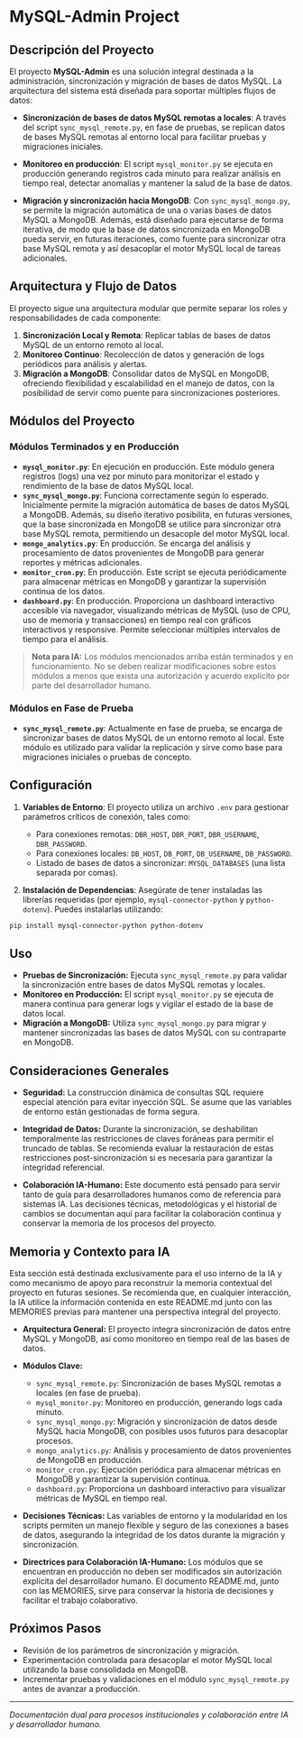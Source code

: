 # MySQL-Admin Project

## Descripción del Proyecto

El proyecto **MySQL-Admin** es una solución integral destinada a la administración, sincronización y migración de bases de datos MySQL. La arquitectura del sistema está diseñada para soportar múltiples flujos de datos:

- **Sincronización de bases de datos MySQL remotas a locales**: A través del script `sync_mysql_remote.py`, en fase de pruebas, se replican datos de bases MySQL remotas al entorno local para facilitar pruebas y migraciones iniciales.

- **Monitoreo en producción**: El script `mysql_monitor.py` se ejecuta en producción generando registros cada minuto para realizar análisis en tiempo real, detectar anomalías y mantener la salud de la base de datos.

- **Migración y sincronización hacia MongoDB**: Con `sync_mysql_mongo.py`, se permite la migración automática de una o varias bases de datos MySQL a MongoDB. Además, está diseñado para ejecutarse de forma iterativa, de modo que la base de datos sincronizada en MongoDB pueda servir, en futuras iteraciones, como fuente para sincronizar otra base MySQL remota y así desacoplar el motor MySQL local de tareas adicionales.

## Arquitectura y Flujo de Datos

El proyecto sigue una arquitectura modular que permite separar los roles y responsabilidades de cada componente:

1. **Sincronización Local y Remota**: Replicar tablas de bases de datos MySQL de un entorno remoto al local.
2. **Monitoreo Continuo**: Recolección de datos y generación de logs periódicos para análisis y alertas.
3. **Migración a MongoDB**: Consolidar datos de MySQL en MongoDB, ofreciendo flexibilidad y escalabilidad en el manejo de datos, con la posibilidad de servir como puente para sincronizaciones posteriores.

## Módulos del Proyecto

### Módulos Terminados y en Producción

- **`mysql_monitor.py`**: En ejecución en producción. Este módulo genera registros (logs) una vez por minuto para monitorizar el estado y rendimiento de la base de datos MySQL local.
- **`sync_mysql_mongo.py`**: Funciona correctamente según lo esperado. Inicialmente permite la migración automática de bases de datos MySQL a MongoDB. Además, su diseño iterativo posibilita, en futuras versiones, que la base sincronizada en MongoDB se utilice para sincronizar otra base MySQL remota, permitiendo un desacople del motor MySQL local.
- **`mongo_analytics.py`**: En producción. Se encarga del análisis y procesamiento de datos provenientes de MongoDB para generar reportes y métricas adicionales.
- **`monitor_cron.py`**: En producción. Este script se ejecuta periódicamente para almacenar métricas en MongoDB y garantizar la supervisión continua de los datos.
- **`dashboard.py`**: En producción. Proporciona un dashboard interactivo accesible vía navegador, visualizando métricas de MySQL (uso de CPU, uso de memoria y transacciones) en tiempo real con gráficos interactivos y responsive. Permite seleccionar múltiples intervalos de tiempo para el análisis.

> **Nota para IA:** Los módulos mencionados arriba están terminados y en funcionamiento. No se deben realizar modificaciones sobre estos módulos a menos que exista una autorización y acuerdo explícito por parte del desarrollador humano.

### Módulos en Fase de Prueba

- **`sync_mysql_remote.py`**: Actualmente en fase de prueba, se encarga de sincronizar bases de datos MySQL de un entorno remoto al local. Este módulo es utilizado para validar la replicación y sirve como base para migraciones iniciales o pruebas de concepto.

## Configuración

1. **Variables de Entorno**: El proyecto utiliza un archivo `.env` para gestionar parámetros críticos de conexión, tales como:
   - Para conexiones remotas: `DBR_HOST`, `DBR_PORT`, `DBR_USERNAME`, `DBR_PASSWORD`.
   - Para conexiones locales: `DB_HOST`, `DB_PORT`, `DB_USERNAME`, `DB_PASSWORD`.
   - Listado de bases de datos a sincronizar: `MYSQL_DATABASES` (una lista separada por comas).

2. **Instalación de Dependencias**: Asegúrate de tener instaladas las librerías requeridas (por ejemplo, `mysql-connector-python` y `python-dotenv`). Puedes instalarlas utilizando:

```bash
pip install mysql-connector-python python-dotenv
```

## Uso

- **Pruebas de Sincronización:** Ejecuta `sync_mysql_remote.py` para validar la sincronización entre bases de datos MySQL remotas y locales.
- **Monitoreo en Producción:** El script `mysql_monitor.py` se ejecuta de manera continua para generar logs y vigilar el estado de la base de datos local.
- **Migración a MongoDB:** Utiliza `sync_mysql_mongo.py` para migrar y mantener sincronizadas las bases de datos MySQL con su contraparte en MongoDB.

## Consideraciones Generales

- **Seguridad:** La construcción dinámica de consultas SQL requiere especial atención para evitar inyección SQL. Se asume que las variables de entorno están gestionadas de forma segura.

- **Integridad de Datos:** Durante la sincronización, se deshabilitan temporalmente las restricciones de claves foráneas para permitir el truncado de tablas. Se recomienda evaluar la restauración de estas restricciones post-sincronización si es necesaria para garantizar la integridad referencial.

- **Colaboración IA-Humano:** Este documento está pensado para servir tanto de guía para desarrolladores humanos como de referencia para sistemas IA. Las decisiones técnicas, metodológicas y el historial de cambios se documentan aquí para facilitar la colaboración continua y conservar la memoria de los procesos del proyecto.

## Memoria y Contexto para IA

Esta sección está destinada exclusivamente para el uso interno de la IA y como mecanismo de apoyo para reconstruir la memoria contextual del proyecto en futuras sesiones. Se recomienda que, en cualquier interacción, la IA utilice la información contenida en este README.md junto con las MEMORIES previas para mantener una perspectiva integral del proyecto.

- **Arquitectura General:** El proyecto integra sincronización de datos entre MySQL y MongoDB, así como monitoreo en tiempo real de las bases de datos. 
- **Módulos Clave:** 
   - `sync_mysql_remote.py`: Sincronización de bases MySQL remotas a locales (en fase de prueba).
   - `mysql_monitor.py`: Monitoreo en producción, generando logs cada minuto.
   - `sync_mysql_mongo.py`: Migración y sincronización de datos desde MySQL hacia MongoDB, con posibles usos futuros para desacoplar procesos.
   - `mongo_analytics.py`: Análisis y procesamiento de datos provenientes de MongoDB en producción.
   - `monitor_cron.py`: Ejecución periódica para almacenar métricas en MongoDB y garantizar la supervisión continua.
   - `dashboard.py`: Proporciona un dashboard interactivo para visualizar métricas de MySQL en tiempo real.

- **Decisiones Técnicas:** Las variables de entorno y la modularidad en los scripts permiten un manejo flexible y seguro de las conexiones a bases de datos, asegurando la integridad de los datos durante la migración y sincronización.

- **Directrices para Colaboración IA-Humano:** Los módulos que se encuentran en producción no deben ser modificados sin autorización explícita del desarrollador humano. El documento README.md, junto con las MEMORIES, sirve para conservar la historia de decisiones y facilitar el trabajo colaborativo.

## Próximos Pasos

- Revisión de los parámetros de sincronización y migración.
- Experimentación controlada para desacoplar el motor MySQL local utilizando la base consolidada en MongoDB.
- Incrementar pruebas y validaciones en el módulo `sync_mysql_remote.py` antes de avanzar a producción.

---

*Documentación dual para procesos institucionales y colaboración entre IA y desarrollador humano.*
